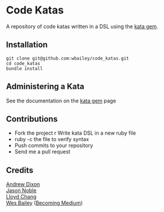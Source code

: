 # Code Katas

A repository of code katas written in a DSL using the [kata gem](https://github.com/wbailey/kata "Kata Gem").

## Installation

    git clone git@github.com:wbailey/code_katas.git
    cd code_katas
    bundle install

## Administering a Kata

See the documentation on the [kata gem](https://github.com/wbailey/kata "Kata Gem") page

## Contributions

* Fork the project
r Write kata DSL in a new ruby file
* ruby -c the file to verify syntax
* Push commits to your repository
* Send me a pull request

## Credits

[Andrew Dixon](https://github.com/spinlock99)   
[Jason Noble](https://github.com/jasonnoble)   
[Lloyd Chang](https://github.com/lloydchang)   
[Wes Bailey](https://github.com/wbailey) ([Becoming Medium](http://becomingmedium.com/ "Becoming Medium"))
